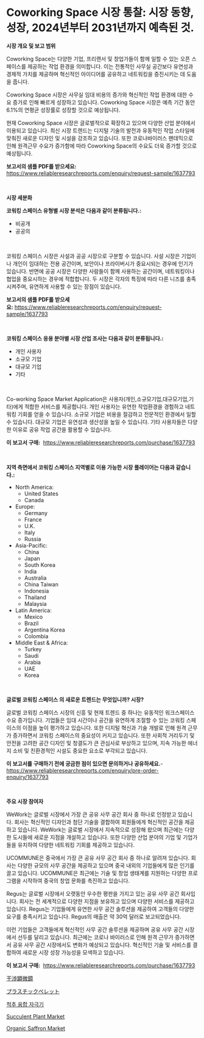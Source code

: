 <p><h1>Coworking Space 시장 통찰: 시장 동향, 성장, 2024년부터 2031년까지 예측된 것.</h1></p><p><strong>시장 개요 및 보고 범위</strong></p>
<p><p>Coworking Space는 다양한 기업, 프리랜서 및 창업가들이 함께 일할 수 있는 오픈 스페이스를 제공하는 작업 환경을 의미합니다. 이는 전통적인 사무실 공간보다 유연성과 경제적 가치를 제공하며 혁신적인 아이디어를 공유하고 네트워킹을 증진시키는 데 도움을 줍니다.</p><p>Coworking Space 시장은 사무실 임대 비용의 증가와 혁신적인 작업 환경에 대한 수요 증가로 인해 빠르게 성장하고 있습니다. Coworking Space 시장은 예측 기간 동안 6.1%의 연평균 성장률로 성장할 것으로 예상됩니다.</p><p>현재 Coworking Space 시장은 글로벌적으로 확장하고 있으며 다양한 산업 분야에서 이용되고 있습니다. 최신 시장 트렌드는 디지털 기술의 발전과 유동적인 작업 스타일에 맞춰진 새로운 디자인 및 시설을 강조하고 있습니다. 또한 코로나바이러스 팬데믹으로 인해 원격근무 수요가 증가함에 따라 Coworking Space의 수요도 더욱 증가할 것으로 예상됩니다.</p></p>
<p><strong>보고서의 샘플 PDF를 받으세요:</strong> <a href="https://www.reliableresearchreports.com/enquiry/request-sample/1637793">https://www.reliableresearchreports.com/enquiry/request-sample/1637793</a></p>
<p>&nbsp;</p>
<p><strong>시장 세분화</strong></p>
<p><strong>코워킹 스페이스 유형별 시장 분석은 다음과 같이 분류됩니다.:</strong></p>
<p><ul><li>비공개</li><li>공공의</li></ul></p>
<p>&nbsp;</p>
<p><p>코워킹 스페이스 시장은 사설과 공공 시장으로 구분할 수 있습니다. 사설 시장은 기업이나 개인이 임대하는 전용 공간이며, 보안이나 프라이버시가 중요시되는 경우에 인기가 있습니다. 반면에 공공 시장은 다양한 사람들이 함께 사용하는 공간이며, 네트워킹이나 협업을 중요시하는 경우에 적합합니다. 두 시장은 각자의 특징에 따라 다른 니즈를 충족시켜주며, 유연하게 사용할 수 있는 장점이 있습니다.</p></p>
<p><strong>보고서의 샘플 PDF를 받으세요:</strong>&nbsp;<a href="https://www.reliableresearchreports.com/enquiry/request-sample/1637793">https://www.reliableresearchreports.com/enquiry/request-sample/1637793</a></p>
<p>&nbsp;</p>
<p><strong> 코워킹 스페이스 응용 분야별 시장 산업 조사는 다음과 같이 분류됩니다.:</strong></p>
<p><ul><li>개인 사용자</li><li>소규모 기업</li><li>대규모 기업</li><li>기타</li></ul></p>
<p>&nbsp;</p>
<p><p>Co-working Space Market Application은 사용자(개인,소규모기업,대규모기업,기타)에게 적합한 서비스를 제공합니다. 개인 사용자는 유연한 작업환경을 경험하고 네트워킹 기회를 얻을 수 있습니다. 소규모 기업은 비용을 절감하고 전문적인 환경에서 일할 수 있습니다. 대규모 기업은 유연성과 생산성을 높일 수 있습니다. 기타 사용자들은 다양한 이유로 공유 작업 공간을 활용할 수 있습니다.</p></p>
<p><strong>이 보고서 구매:</strong>&nbsp; <a href="https://www.reliableresearchreports.com/purchase/1637793">https://www.reliableresearchreports.com/purchase/1637793</a></p>
<p>&nbsp;</p>
<p><strong>지역 측면에서 코워킹 스페이스 지역별로 이용 가능한 시장 플레이어는 다음과 같습니다.:</strong></p>
<p><ul>
    <li>
        North America:
        <ul>
            <li>United States</li>
            <li>Canada</li>
        </ul>
    </li>
    <li>
        Europe:
        <ul>
            <li>Germany</li>
            <li>France</li>
            <li>U.K.</li>
            <li>Italy</li>
            <li>Russia</li>
        </ul>
    </li>
    <li>
        Asia-Pacific:
        <ul>
            <li>China</li>
            <li>Japan</li>
            <li>South Korea</li>
            <li>India</li>
            <li>Australia</li>
            <li>China Taiwan</li>
            <li>Indonesia</li>
            <li>Thailand</li>
            <li>Malaysia</li>
        </ul>
    </li>
    <li>
        Latin America:
        <ul>
            <li>Mexico</li>
            <li>Brazil</li>
            <li>Argentina Korea</li>
            <li>Colombia</li>
        </ul>
    </li>
    <li>
        Middle East & Africa:
        <ul>
            <li>Turkey</li>
            <li>Saudi</li>
            <li>Arabia</li>
            <li>UAE</li>
            <li>Korea</li>
        </ul>
    </li>
    </ul></p>
<p>&nbsp;</p>
<p><strong>글로벌 코워킹 스페이스 의 새로운 트렌드는 무엇입니까? 시장?</strong></p>
<p><p>글로벌 코워킹 스페이스 시장의 신흥 및 현재 트렌드 중 하나는 유동적인 워크스페이스 수요 증가입니다. 기업들은 임대 시간이나 공간을 유연하게 조절할 수 있는 코워킹 스페이스의 이점을 높이 평가하고 있습니다. 또한 디지털 혁신과 기술 개발로 인해 원격 근무가 증가하면서 코워킹 스페이스의 중요성이 커지고 있습니다. 또한 사회적 거리두기 및 안전을 고려한 공간 디자인 및 청결도가 큰 관심사로 부상하고 있으며, 지속 가능한 에너지 소비 및 친환경적인 시설도 중요한 요소로 부각되고 있습니다.</p></p>
<p><strong>이 보고서를 구매하기 전에 궁금한 점이 있으면 문의하거나 공유하세요.</strong>- <a href="https://www.reliableresearchreports.com/enquiry/pre-order-enquiry/1637793">https://www.reliableresearchreports.com/enquiry/pre-order-enquiry/1637793</a></p>
<p>&nbsp;</p>
<p><strong>주요 시장 참여자</strong></p>
<p><p>WeWork는 글로벌 시장에서 가장 큰 공유 사무 공간 회사 중 하나로 인정받고 있습니다. 회사는 혁신적인 디자인과 첨단 기술을 결합하여 회원들에게 혁신적인 공간을 제공하고 있습니다. WeWork는 글로벌 시장에서 지속적으로 성장해 왔으며 최근에는 다양한 도시들에 새로운 지점을 개설하고 있습니다. 또한 다양한 산업 분야의 기업 및 기업가들을 유치하여 다양한 네트워킹 기회를 제공하고 있습니다.</p><p>UCOMMUNE은 중국에서 가장 큰 공유 사무 공간 회사 중 하나로 알려져 있습니다. 회사는 다양한 규모의 사무 공간을 제공하고 있으며 중국 내외의 기업들에게 많은 인기를 끌고 있습니다. UCOMMUNE은 최근에는 기술 및 창업 생태계를 지원하는 다양한 프로그램을 시작하여 중국의 창업 문화를 촉진하고 있습니다.</p><p>Regus는 글로벌 시장에서 오랫동안 우수한 평판을 가지고 있는 공유 사무 공간 회사입니다. 회사는 전 세계적으로 다양한 지점을 보유하고 있으며 다양한 서비스를 제공하고 있습니다. Regus는 기업들에게 유연한 사무 공간 솔루션을 제공하여 고객들의 다양한 요구를 충족시키고 있습니다. Regus의 매출은 약 30억 달러로 보고되었습니다.</p><p>이런 기업들은 고객들에게 혁신적인 사무 공간 솔루션을 제공하며 공유 사무 공간 시장에서 선두를 달리고 있습니다. 최근에는 코로나 바이러스로 인해 원격 근무가 증가하면서 공유 사무 공간 시장에서도 변화가 예상되고 있습니다. 혁신적인 기술 및 서비스를 결합하여 새로운 시장 성장 가능성을 모색하고 있습니다.</p></p>
<p><strong>이 보고서 구매:</strong>&nbsp;&nbsp;<a href="https://www.reliableresearchreports.com/purchase/1637793">https://www.reliableresearchreports.com/purchase/1637793</a></p>
<p><p><a href="https://github.com/lrlmopnhwd79300/Market-Research-Report-List-1/blob/main/15544007683.md">干渉顕微鏡</a></p><p><a href="https://medium.com/@manuelmann1976/%E3%83%97%E3%83%A9%E3%82%B9%E3%83%81%E3%83%83%E3%82%AF%E3%83%9A%E3%83%AC%E3%83%83%E3%83%88%E5%B8%82%E5%A0%B4%E3%81%AE%E8%A6%8F%E6%A8%A1-%E5%B8%82%E5%A0%B4%E3%81%AE%E8%A6%8B%E9%80%9A%E3%81%97%E3%81%A8%E5%B8%82%E5%A0%B4%E4%BA%88%E6%B8%AC-2024%E5%B9%B4%E3%81%8B%E3%82%892031%E5%B9%B4-e681b4d4d7c3">プラスチックペレット</a></p><p><a href="https://github.com/vskv4779xr1/Market-Research-Report-List-1/blob/main/46928657064.md">척추 융합 자극기</a></p><p><a href="https://issuu.com/reportprime-2/docs/succulent-plant-market-size-2030.pptx">Succulent Plant Market</a></p><p><a href="https://issuu.com/reportprime-2/docs/organic-saffron-market-size-2030.pptx">Organic Saffron Market</a></p></p>
